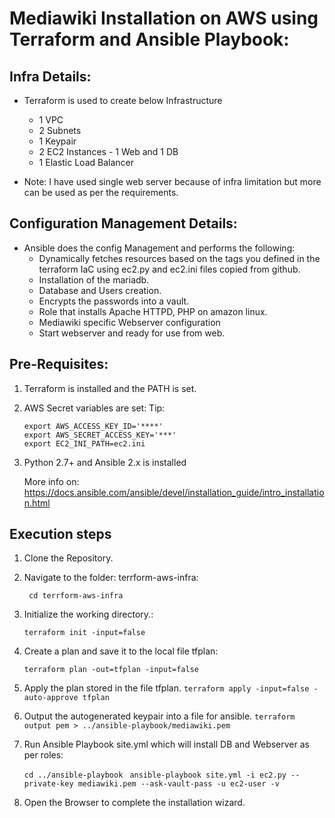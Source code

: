 Mediawiki Installation on AWS using Terraform and Ansible Playbook: 
===================================================================


Infra Details:
----------------
 - Terraform is used to create below Infrastructure
 	- 1 VPC
 	- 2 Subnets  
 	- 1 Keypair 
 	- 2 EC2 Instances - 1 Web and 1 DB
 	- 1 Elastic Load Balancer

 - Note: I have used single web server because of infra limitation but more can be used as per the requirements.


Configuration Management Details:
---------------------------------
 - Ansible does the config Management and performs the following: 
    - Dynamically fetches resources based on the tags you defined in the terraform IaC using ec2.py and ec2.ini files copied from github.
    - Installation of the mariadb.
    - Database and Users creation. 
    - Encrypts the passwords into a vault. 
    - Role that installs Apache HTTPD, PHP on amazon linux.
    - Mediawiki specific Webserver configuration
    - Start webserver and ready for use from web.


Pre-Requisites: 
---------------
1. Terraform is installed and the PATH is set. 
	
2. AWS Secret variables are set: 
	Tip:
	```
	export AWS_ACCESS_KEY_ID='****'
	export AWS_SECRET_ACCESS_KEY='***'
	export EC2_INI_PATH=ec2.ini
	```
3. Python 2.7+ and Ansible 2.x is installed
	
	More info on: 
	https://docs.ansible.com/ansible/devel/installation_guide/intro_installation.html

Execution steps
---------------
1. Clone the Repository. 

2. Navigate to the folder: terrform-aws-infra:

	``` cd terrform-aws-infra```

3. Initialize the working directory.:

    ```terraform init -input=false```

4. Create a plan and save it to the local file tfplan: 

	```terraform plan -out=tfplan -input=false``` 

5. Apply the plan stored in the file tfplan.
	```terraform apply -input=false -auto-approve tfplan``` 

6. Output the autogenerated keypair into a file for ansible. 
	```terraform output pem > ../ansible-playbook/mediawiki.pem```

7. Run Ansible Playbook site.yml which will install DB and Webserver as 	per roles:

	```cd ../ansible-playbook ```
  	```ansible-playbook site.yml -i ec2.py --private-key mediawiki.pem --ask-vault-pass -u ec2-user -v```


9. Open the Browser to complete the installation wizard. 
